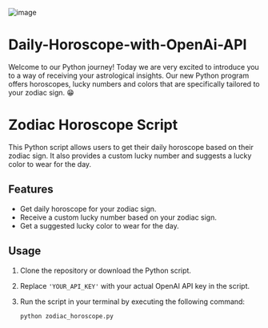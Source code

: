 ![image](https://github.com/harindujayakody/daily-horoscope-with-openai-api/assets/9878813/b51cae4c-4c9a-41f4-bead-f53777d78041)


# Daily-Horoscope-with-OpenAi-API
Welcome to our Python journey! Today we are very excited to introduce you to a way of receiving your astrological insights. Our new Python program offers horoscopes, lucky numbers and colors that are specifically tailored to your zodiac sign. 😁

# Zodiac Horoscope Script

This Python script allows users to get their daily horoscope based on their zodiac sign. It also provides a custom lucky number and suggests a lucky color to wear for the day.

## Features

- Get daily horoscope for your zodiac sign.
- Receive a custom lucky number based on your zodiac sign.
- Get a suggested lucky color to wear for the day.

## Usage

1. Clone the repository or download the Python script.

2. Replace `'YOUR_API_KEY'` with your actual OpenAI API key in the script.

3. Run the script in your terminal by executing the following command:

   ```bash
   python zodiac_horoscope.py
